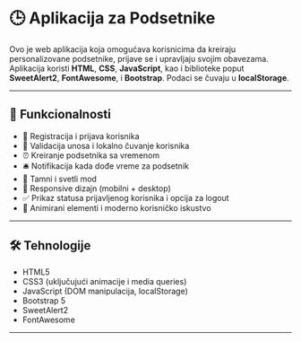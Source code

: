 # 🕒 Aplikacija za Podsetnike

Ovo je web aplikacija koja omogućava korisnicima da kreiraju personalizovane podsetnike, prijave se i upravljaju svojim obavezama. Aplikacija koristi **HTML**, **CSS**, **JavaScript**, kao i biblioteke poput **SweetAlert2**, **FontAwesome**, i **Bootstrap**. Podaci se čuvaju u **localStorage**.

---

## 🚀 Funkcionalnosti

- 📝 Registracija i prijava korisnika
- 🔐 Validacija unosa i lokalno čuvanje korisnika
- ⏰ Kreiranje podsetnika sa vremenom
- 🛎️ Notifikacija kada dođe vreme za podsetnik
- 🌙 Tamni i svetli mod
- 📱 Responsive dizajn (mobilni + desktop)
- ✅ Prikaz statusa prijavljenog korisnika i opcija za logout
- 🎨 Animirani elementi i moderno korisničko iskustvo

---

## 🛠 Tehnologije

- HTML5
- CSS3 (uključujući animacije i media queries)
- JavaScript (DOM manipulacija, localStorage)
- Bootstrap 5
- SweetAlert2
- FontAwesome

---




